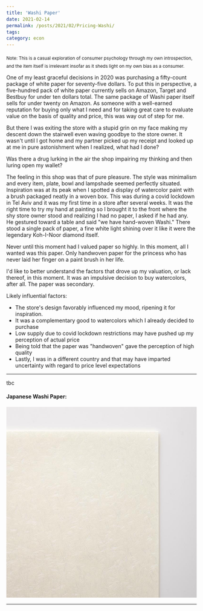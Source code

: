 ```yaml
---
title: 'Washi Paper'
date: 2021-02-14
permalink: /posts/2021/02/Pricing-Washi/
tags:
category: econ
---
```

<sub>Note: This is a casual exploration of consumer psychology through my own introspection, and the item itself is irrelevant insofar as it sheds light on my own bias as a consumer. </sup></sub>

One of my least graceful decisions in 2020 was purchasing a fifty-count package of white paper for seventy-five dollars. To put this in perspective, a five-hundred pack of white paper currently sells on Amazon, Target and Bestbuy for under ten dollars total. The same package of Washi paper itself sells for under twenty on Amazon. As someone with a well-earned reputation for buying only what I need and for taking great care to evaluate value on the basis of quality and price, this was way out of step for me. 

But there I was exiting the store with a stupid grin on my face making my descent down the stairwell even waving goodbye to the store owner. It wasn't until I got home and my partner picked up my receipt and looked up at me in pure astonishment when I realized, what had I done? 

Was there a drug lurking in the air the shop impairing my thinking and then luring open my wallet? 


The feeling in this shop was that of pure pleasure. The style was minimalism and every item, plate, bowl and lampshade seemed perfectly situated. Inspiration was at its peak when I spotted a display of watercolor paint with a brush packaged neatly in a woven box. This was during a covid lockdown in Tel Aviv and it was my first time in a store after several weeks. It was the right time to try my hand at painting so I brought it to the front where the shy store owner stood and realizing I had no paper, I asked if he had any. He gestured toward a table and said "we have hand-woven Washi." There stood a single pack of paper, a fine white light shining over it like it were the legendary Koh-I-Noor diamond itself. 

Never until this moment had I valued paper so highly. In this moment, all I wanted was this paper. Only handwoven paper for the princess who has never laid her finger on a paint brush in her life. 

I'd like to better understand the factors that drove up my valuation, or lack thereof, in this moment. It was an impulsive decision to buy watercolors, after all. The paper was secondary.  
 
Likely influential factors: 
* The store's design favorably influenced my mood, ripening it for inspiration. 
* It was a complementary good to watercolors which I already decided to purchase 
* Low supply due to covid lockdown restrictions may have pushed up my perception of actual price
* Being told that the paper was "handwoven" gave the perception of high quality
* Lastly, I was in a different country and that may have imparted uncertainty with regard to price level expectations

------

tbc

#### Japanese Washi Paper: 
![](/images/washi-paper.jpg)

------